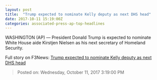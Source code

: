 ```yaml
---
layout: post
title:  "Trump expected to nominate Kelly deputy as next DHS head"
date: 2017-10-11 15:19:00Z
categories: associated-press-ap-top-headlines
---
```


WASHINGTON (AP) — President Donald Trump is expected to nominate White House aide Kirstjen Nielsen as his next secretary of Homeland Security.


Full story on F3News: [Trump expected to nominate Kelly deputy as next DHS head](http://www.f3nws.com/n/2ajzrC)

> Posted on: Wednesday, October 11, 2017 3:19:00 PM
